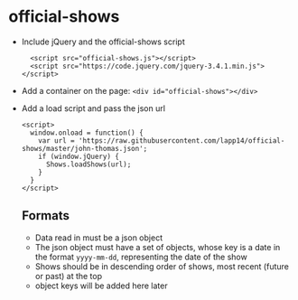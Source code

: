 # official-shows
- Include jQuery and the official-shows script
  ```      
    <script src="official-shows.js"></script>
    <script src="https://code.jquery.com/jquery-3.4.1.min.js"></script>
  ```
- Add a container on the page: `<div id="official-shows"></div>`
- Add a load script and pass the json url
  ```
  <script>   
    window.onload = function() {
      var url = 'https://raw.githubusercontent.com/lapp14/official-shows/master/john-thomas.json';
      if (window.jQuery) {
        Shows.loadShows(url);
      }
    }
  </script>
  ```

  ## Formats
  - Data read in must be a json object
  - The json object must have a set of objects, whose key is a date in the format `yyyy-mm-dd`, representing the date of the show
  - Shows should be in descending order of shows, most recent (future or past) at the top
  - object keys will be added here later